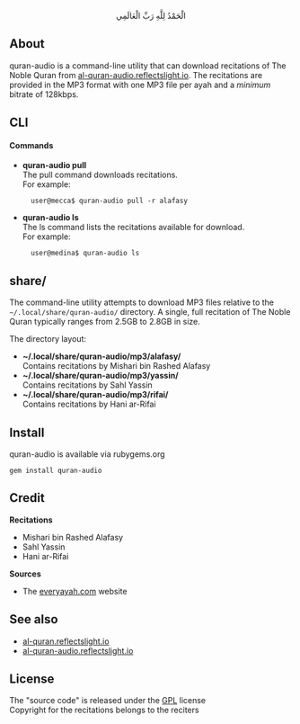<p align="center">
الْحَمْدُ لِلَّهِ رَبِّ الْعَالَمِي
</p>

## About

quran-audio is a command-line utility that
can download recitations of The Noble Quran from
[al-quran-audio.reflectslight.io](https://al-quran-audio.reflectslight.io).
The recitations are provided in the MP3 format with
one MP3 file per ayah and a *minimum* bitrate of
128kbps.

## CLI

#### Commands

* **quran-audio pull** <br>
  The pull command downloads recitations. <br>
  For example:

	    user@mecca$ quran-audio pull -r alafasy

* **quran-audio ls** <br>
  The ls command lists the recitations available for download. <br>
  For example:

        user@medina$ quran-audio ls

## share/

The command-line utility attempts to download MP3 files
relative to the `~/.local/share/quran-audio/` directory.
A single, full recitation of The Noble Quran typically
ranges from 2.5GB to 2.8GB in size.

The directory layout:

* **~/.local/share/quran-audio/mp3/alafasy/** <br>
  Contains recitations by Mishari bin Rashed Alafasy
* **~/.local/share/quran-audio/mp3/yassin/** <br>
  Contains recitations by Sahl Yassin
* **~/.local/share/quran-audio/mp3/rifai/** <br>
  Contains recitations by Hani ar-Rifai

## Install

quran-audio is available via rubygems.org

    gem install quran-audio

## Credit

**Recitations**

* Mishari bin Rashed Alafasy
* Sahl Yassin
* Hani ar-Rifai

**Sources**

* The [everyayah.com](https://everyayah.com) website

## See also

* [al-quran.reflectslight.io](https://al-quran.reflectslight.io)
* [al-quran-audio.reflectslight.io](https://al-quran-audio.reflectslight.io)

## License

The "source code" is released under the [GPL](./LICENSE) license
<br>
Copyright for the recitations belongs to the reciters
